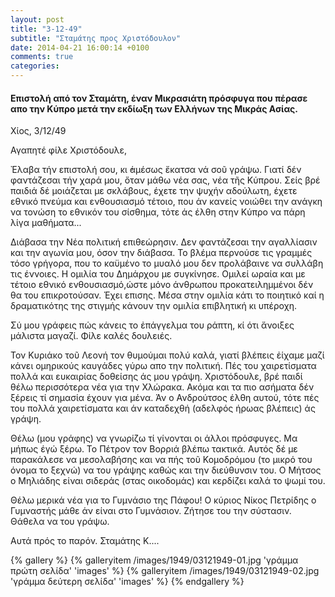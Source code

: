 ```yaml
---
layout: post
title: "3-12-49"
subtitle: "Σταμάτης προς Χριστόδουλον"
date: 2014-04-21 16:00:14 +0100
comments: true
categories:
---
```


#### Επιστολή από τον Σταμάτη, έναν Μικρασιάτη πρόσφυγα που πέρασε απο την Κύπρο μετά την εκδίωξη των Ελλήνων της Μικράς Ασίας.

Χίος, 3/12/49

Αγαπητέ φίλε Χριστόδουλε,

Ἐλαβα τήν επιστολή σου, κι ̓άμέσως ἔκατσα νά σοῦ γράψω. Γιατί δέν φαντάζεσαι τήν χαρά μου, ὄταν μάθω νέα σας, νέα τῆς Κύπρου. Σείς βρέ παιδιά δέ μοιάζεται με σκλάβους, έχετε την ψυχήν αδούλωτη, έχετε εθνικό πνεύμα και ενθουσιασμό τέτοιο, που άν κανείς νοιώθει την ανάγκη να τονώση το εθνικόν του σίσθημα, τότε άς έλθη στην Κύπρο να πάρη λίγα μαθήματα...

Διάβασα την Νέα πολιτική επιθεώρησιν. Δεν φαντάζεσαι την αγαλλίασιν και την αγωνία μου, όσον την διάβασα. Το βλέμα περνούσε τις γραμμές τόσο γρήγορα, που το καϋμένο το μυαλό μου δεν προλάβαινε να συλλάβη τις έννοιες. Η ομιλία του Δημάρχου με συγκίνησε. Ομιλεί ωραία και με τέτοιο εθνικό ενθουσιασμό,ώστε μόνο άνθρωπου προκατειλημμένοι δέν θα του επικροτούσαν. Έχει επισης. Μέσα στην ομιλία κάτι το ποιητικό καί η δραματικότης της στιγμής κάνουν την ομιλία επιβλητική κι υπέροχη.

Σύ μου γράφεις πώς κάνεις το ἐπάγγελμα του ράπτη, κί ότι ἄνοιξες μάλιστα μαγαζί. Φίλε καλές δουλειές.

Τον Κυριάκο τοῦ Λεονή τον θυμούμαι πολύ καλά, γιατί βλέπεις ἐίχαμε μαζί κάνει ομηρικούς καυγάδες γύρω απο την πολιτική. Πές του χαιρετίσματα πολλά και ευκαιρίας δοθείσης άς μου γράψη.
Χριστόδουλε, βρέ παιδί θέλω περισσότερα νέα για την Χλώρακα. Ακόμα και τα πιο ασήματα δέν ξέρεις τί σημασία έχουν για μένα. Άν ο Ανδρούτσος έλθη αυτού, τότε πές του πολλά χαιρετίσματα και άν καταδεχθή (αδελφός ήρωας βλέπεις) άς γράψη.

Θέλω (μου γράφης) να γνωρίζω τί γίνονται οι άλλοι πρόσφυγες. Μα μήπως έγώ ξέρω. Το Πέτρον τον Βορριά βλέπω τακτικά. Αυτός δέ με παρακάλεσε να μεσολαβήσης και να πής τοῦ Κομοδρόμου (το μικρό του όνομα το ξεχνώ) να του γράψης καθώς και την διεύθυνσιν του. Ο Μήτσος ο Μηλιάδης είναι σιδεράς (στας οικοδομάς) και κερδίζει καλά το ψωμί του.

Θέλω μερικά νέα για το Γυμνάσιο της Πάφου! Ο κύριος Νίκος Πετρίδης ο Γυμναστής μάθε άν είναι στο Γυμνάσιον. Ζήτησε του την σύστασιν. Θάθελα να του γράψω.

Αυτά πρός το παρόν. Σταμάτης Κ....

{% gallery %}
  {% galleryitem /images/1949/03121949-01.jpg 'γράμμα πρώτη σελίδα' 'images' %}
  {% galleryitem /images/1949/03121949-02.jpg 'γράμμα δεύτερη σελίδα' 'images' %}
{% endgallery %}
